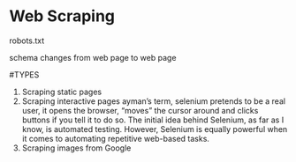 # Web Scraping

robots.txt

schema changes from web page to web page

 #TYPES
1.  Scraping static pages
2.  Scraping interactive pages
	ayman’s term, selenium pretends to be a real user, it opens the browser, “moves” the cursor around and clicks buttons if you tell it to do so. The initial idea behind Selenium, as far as I know, is automated testing. However, Selenium is equally powerful when it comes to automating repetitive web-based tasks.
3.  Scraping images from Google